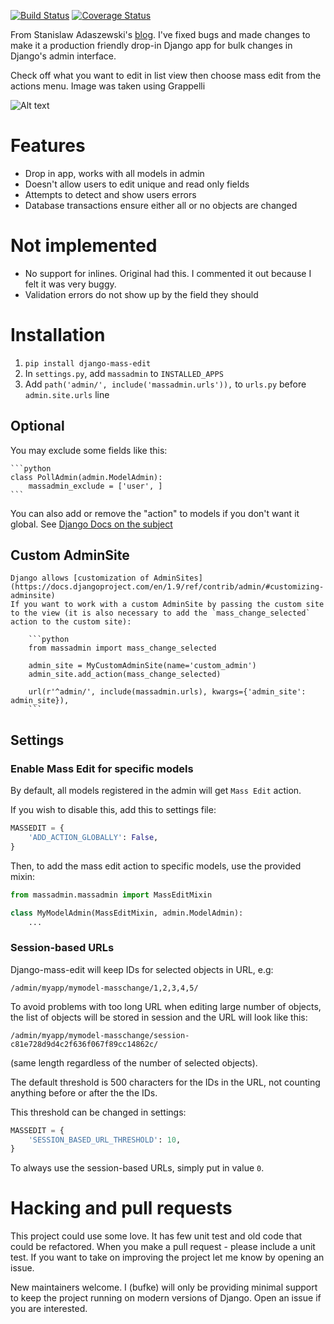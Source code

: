 [![Build Status](https://travis-ci.org/burke-software/django-mass-edit.svg?branch=master)](https://travis-ci.org/burke-software/django-mass-edit)
[![Coverage Status](https://coveralls.io/repos/burke-software/django-mass-edit/badge.svg?branch=master&service=github)](https://coveralls.io/github/burke-software/django-mass-edit?branch=master)

From Stanislaw Adaszewski's [blog](http://algoholic.eu/django-mass-change-admin-site-extension/ ). 
I've fixed bugs and made changes to make it a production friendly drop-in Django app for bulk changes in Django's 
admin interface.

Check off what you want to edit in list view then choose mass edit from the actions menu. 
Image was taken using Grappelli

![Alt text](https://raw.github.com/burke-software/django-mass-edit/master/doc/screenshot9.png)

# Features
- Drop in app, works with all models in admin
- Doesn't allow users to edit unique and read only fields
- Attempts to detect and show users errors
- Database transactions ensure either all or no objects are changed

# Not implemented
- No support for inlines. Original had this. I commented it out because I felt it was very buggy.
- Validation errors do not show up by the field they should

# Installation

1. `pip install django-mass-edit`
2. In `settings.py`, add `massadmin` to `INSTALLED_APPS`
3. Add `path('admin/', include('massadmin.urls')),` to `urls.py` before `admin.site.urls` line 

## Optional
You may exclude some fields like this:

    ```python
    class PollAdmin(admin.ModelAdmin):
        massadmin_exclude = ['user', ]
    ```

You can also add or remove the "action" to models if you don't want it global. 
See [Django Docs on the subject](https://docs.djangoproject.com/en/dev/ref/contrib/admin/actions/#disabling-all-actions-for-a-particular-modeladmin)

## Custom AdminSite
    Django allows [customization of AdminSites](https://docs.djangoproject.com/en/1.9/ref/contrib/admin/#customizing-adminsite)
    If you want to work with a custom AdminSite by passing the custom site to the view (it is also necessary to add the `mass_change_selected` action to the custom site):

        ```python
        from massadmin import mass_change_selected

        admin_site = MyCustomAdminSite(name='custom_admin')
        admin_site.add_action(mass_change_selected)

        url(r'^admin/', include(massadmin.urls), kwargs={'admin_site': admin_site}),
        ```

## Settings

### Enable Mass Edit for specific models

By default, all models registered in the admin will get `Mass Edit` action.

If you wish to disable this, add this to settings file:

``` python
MASSEDIT = {
    'ADD_ACTION_GLOBALLY': False,
}
``` 

Then, to add the mass edit action to specific models, use the provided mixin:
``` python
from massadmin.massadmin import MassEditMixin

class MyModelAdmin(MassEditMixin, admin.ModelAdmin):
    ...
``` 

### Session-based URLs

Django-mass-edit will keep IDs for selected objects in URL, e.g:
```
/admin/myapp/mymodel-masschange/1,2,3,4,5/
```

To avoid problems with too long URL when editing large number of objects, 
the list of objects will be stored in session and the URL will look like this:
```
/admin/myapp/mymodel-masschange/session-c81e728d9d4c2f636f067f89cc14862c/
```
(same length regardless of the number of selected objects).

The default threshold is 500 characters for the IDs in the URL, not counting 
anything before or after the the IDs.

This threshold can be changed in settings:

``` python
MASSEDIT = {
    'SESSION_BASED_URL_THRESHOLD': 10,
}
``` 

To always use the session-based URLs, simply put in value `0`.


# Hacking and pull requests

This project could use some love. It has few unit test and old code that could be refactored.
When you make a pull request - please include a unit test. 
If you want to take on improving the project let me know by opening an issue.

New maintainers welcome. I (bufke) will only be providing minimal support to keep the project running on modern versions of Django. Open an issue if you are interested.
